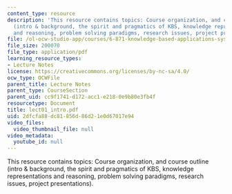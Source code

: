 ```yaml
---
content_type: resource
description: 'This resource contains topics: Course organization, and course outline
  (intro & background, the spirit and pragmatics of KBS, knowledge representations
  and reasoning, problem solving paradigms, research issues, project presentations).'
file: /ol-ocw-studio-app/courses/6-871-knowledge-based-applications-systems-spring-2005/2dfcfa88dc81856d86d21e0d67017e94_lect01_intro.pdf
file_size: 200070
file_type: application/pdf
learning_resource_types:
- Lecture Notes
license: https://creativecommons.org/licenses/by-nc-sa/4.0/
ocw_type: OCWFile
parent_title: Lecture Notes
parent_type: CourseSection
parent_uid: cc9f1741-d172-acc1-e218-0e9b80e3fb4f
resourcetype: Document
title: lect01_intro.pdf
uid: 2dfcfa88-dc81-856d-86d2-1e0d67017e94
video_files:
  video_thumbnail_file: null
video_metadata:
  youtube_id: null
---
```

This resource contains topics: Course organization, and course outline (intro & background, the spirit and pragmatics of KBS, knowledge representations and reasoning, problem solving paradigms, research issues, project presentations).